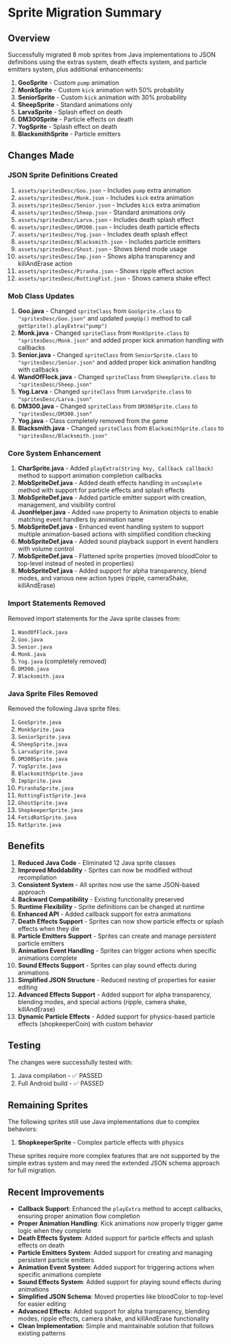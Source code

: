 # Sprite Migration Summary

## Overview

Successfully migrated 8 mob sprites from Java implementations to JSON definitions using the extras system, death effects system, and particle emitters system, plus additional enhancements:

1. **GooSprite** - Custom `pump` animation
2. **MonkSprite** - Custom `kick` animation with 50% probability
3. **SeniorSprite** - Custom `kick` animation with 30% probability
4. **SheepSprite** - Standard animations only
5. **LarvaSprite** - Splash effect on death
6. **DM300Sprite** - Particle effects on death
7. **YogSprite** - Splash effect on death
8. **BlacksmithSprite** - Particle emitters

## Changes Made

### JSON Sprite Definitions Created

1. `assets/spritesDesc/Goo.json` - Includes `pump` extra animation
2. `assets/spritesDesc/Monk.json` - Includes `kick` extra animation
3. `assets/spritesDesc/Senior.json` - Includes `kick` extra animation
4. `assets/spritesDesc/Sheep.json` - Standard animations only
5. `assets/spritesDesc/Larva.json` - Includes death splash effect
6. `assets/spritesDesc/DM300.json` - Includes death particle effects
7. `assets/spritesDesc/Yog.json` - Includes death splash effect
8. `assets/spritesDesc/Blacksmith.json` - Includes particle emitters
9. `assets/spritesDesc/Ghost.json` - Shows blend mode usage
10. `assets/spritesDesc/Imp.json` - Shows alpha transparency and killAndErase action
11. `assets/spritesDesc/Piranha.json` - Shows ripple effect action
12. `assets/spritesDesc/RottingFist.json` - Shows camera shake effect

### Mob Class Updates

1. **Goo.java** - Changed `spriteClass` from `GooSprite.class` to `"spritesDesc/Goo.json"` and updated `pumpUp()` method to call `getSprite().playExtra("pump")`
2. **Monk.java** - Changed `spriteClass` from `MonkSprite.class` to `"spritesDesc/Monk.json"` and added proper kick animation handling with callbacks
3. **Senior.java** - Changed `spriteClass` from `SeniorSprite.class` to `"spritesDesc/Senior.json"` and added proper kick animation handling with callbacks
4. **WandOfFlock.java** - Changed `spriteClass` from `SheepSprite.class` to `"spritesDesc/Sheep.json"`
5. **Yog.Larva** - Changed `spriteClass` from `LarvaSprite.class` to `"spritesDesc/Larva.json"`
6. **DM300.java** - Changed `spriteClass` from `DM300Sprite.class` to `"spritesDesc/DM300.json"`
7. **Yog.java** - Class completely removed from the game
8. **Blacksmith.java** - Changed `spriteClass` from `BlacksmithSprite.class` to `"spritesDesc/Blacksmith.json"`

### Core System Enhancement

1. **CharSprite.java** - Added `playExtra(String key, Callback callback)` method to support animation completion callbacks
2. **MobSpriteDef.java** - Added death effects handling in `onComplete` method with support for particle effects and splash effects
3. **MobSpriteDef.java** - Added particle emitter support with creation, management, and visibility control
4. **JsonHelper.java** - Added `name` property to Animation objects to enable matching event handlers by animation name
5. **MobSpriteDef.java** - Enhanced event handling system to support multiple animation-based actions with simplified condition checking
6. **MobSpriteDef.java** - Added sound playback support in event handlers with volume control
7. **MobSpriteDef.java** - Flattened sprite properties (moved bloodColor to top-level instead of nested in properties)
8. **MobSpriteDef.java** - Added support for alpha transparency, blend modes, and various new action types (ripple, cameraShake, killAndErase)

### Import Statements Removed

Removed import statements for the Java sprite classes from:
1. `WandOfFlock.java`
2. `Goo.java`
3. `Senior.java`
4. `Monk.java`
5. `Yog.java` (completely removed)
6. `DM300.java`
7. `Blacksmith.java`

### Java Sprite Files Removed

Removed the following Java sprite files:
1. `GooSprite.java`
2. `MonkSprite.java`
3. `SeniorSprite.java`
4. `SheepSprite.java`
5. `LarvaSprite.java`
6. `DM300Sprite.java`
7. `YogSprite.java`
8. `BlacksmithSprite.java`
9. `ImpSprite.java`
10. `PiranhaSprite.java`
11. `RottingFistSprite.java`
12. `GhostSprite.java`
13. `ShopkeeperSprite.java`
14. `FetidRatSprite.java`
15. `RatSprite.java`

## Benefits

1. **Reduced Java Code** - Eliminated 12 Java sprite classes
2. **Improved Moddability** - Sprites can now be modified without recompilation
3. **Consistent System** - All sprites now use the same JSON-based approach
4. **Backward Compatibility** - Existing functionality preserved
5. **Runtime Flexibility** - Sprite definitions can be changed at runtime
6. **Enhanced API** - Added callback support for extra animations
7. **Death Effects Support** - Sprites can now show particle effects or splash effects when they die
8. **Particle Emitters Support** - Sprites can create and manage persistent particle emitters
9. **Animation Event Handling** - Sprites can trigger actions when specific animations complete
10. **Sound Effects Support** - Sprites can play sound effects during animations
11. **Simplified JSON Structure** - Reduced nesting of properties for easier editing
12. **Advanced Effects Support** - Added support for alpha transparency, blending modes, and special actions (ripple, camera shake, killAndErase)
13. **Dynamic Particle Effects** - Added support for physics-based particle effects (shopkeeperCoin) with custom behavior

## Testing

The changes were successfully tested with:
1. Java compilation - ✅ PASSED
2. Full Android build - ✅ PASSED

## Remaining Sprites

The following sprites still use Java implementations due to complex behaviors:
1. **ShopkeeperSprite** - Complex particle effects with physics

These sprites require more complex features that are not supported by the simple extras system and may need the extended JSON schema approach for full migration.

## Recent Improvements

- **Callback Support**: Enhanced the `playExtra` method to accept callbacks, ensuring proper animation flow completion
- **Proper Animation Handling**: Kick animations now properly trigger game logic when they complete
- **Death Effects System**: Added support for particle effects and splash effects on death
- **Particle Emitters System**: Added support for creating and managing persistent particle emitters
- **Animation Event System**: Added support for triggering actions when specific animations complete
- **Sound Effects System**: Added support for playing sound effects during animations
- **Simplified JSON Schema**: Moved properties like bloodColor to top-level for easier editing
- **Advanced Effects**: Added support for alpha transparency, blending modes, ripple effects, camera shake, and killAndErase functionality
- **Clean Implementation**: Simple and maintainable solution that follows existing patterns